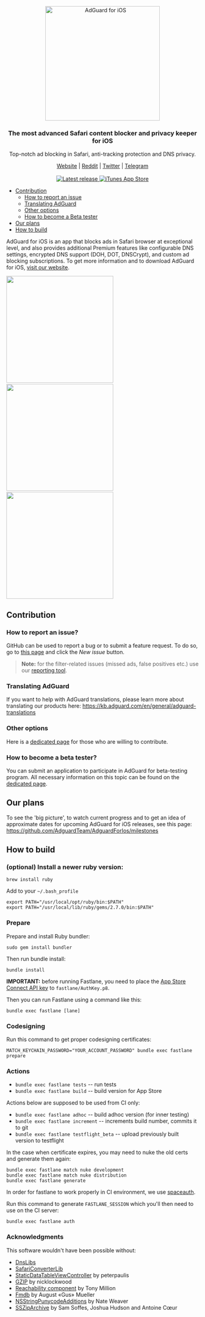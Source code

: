 <p align="center">
  <img src="https://cdn.adguard.com/public/Adguard/Common/Logos/ios.svg" width="300px" alt="AdGuard for iOS"
 />
  </p>
<h3 align="center">The most advanced Safari content blocker and privacy keeper for iOS</h3>
<p align="center">
  Top-notch ad blocking in Safari, anti-tracking protection and DNS privacy.
</p>
  
  <p align="center">
    <a href="https://adguard.com/">Website</a> |
    <a href="https://reddit.com/r/Adguard">Reddit</a> |
    <a href="https://twitter.com/AdGuard">Twitter</a> |
    <a href="https://t.me/adguard_en">Telegram</a>
    <br/><br/>

  <a href="https://github.com/AdguardTeam/AdguardForiOS/releases">
      <img src="https://img.shields.io/github/release/AdguardTeam/AdguardForiOS/all.svg" alt="Latest release" />
  </a>
  <a href="https://agrd.io/ios">
    <img alt="iTunes App Store" src="https://img.shields.io/itunes/v/1047223162.svg">
  </a>
  </p>

- [Contribution](#contribution)
  - [How to report an issue](#issue)
  - [Translating AdGuard](#contribution-translating)
  - [Other options](#contribution-other)
  - [How to become a Beta tester](#beta-tester)
- [Our plans](#our-plans)
- [How to build](#how-to-build)

AdGuard for iOS is an app that blocks ads in Safari browser at exceptional level, and also provides additional Premium features like configurable DNS settings, encrypted DNS support (DOH, DOT, DNSCrypt), and custom ad blocking subscriptions. To get more information and to download AdGuard for iOS, [visit our website](https://adguard.com/adguard-ios/overview.html).

<img src="https://cdn.adguard.com/public/Adguard/iOS/screenshots/iOS2.png" width="280">&nbsp;<img src="https://cdn.adguard.com/public/Adguard/iOS/screenshots/iOS3.png" width="280">&nbsp;<img src="https://cdn.adguard.com/public/Adguard/iOS/screenshots/iOSD.png" width="280">

<a id="contribution"></a>

## Contribution

<a id="issue"></a>

### How to report an issue?

GitHub can be used to report a bug or to submit a feature request. To do so, go to [this page](https://github.com/AdguardTeam/AdGuardforiOS/issues) and click the _New issue_ button.

> **Note:** for the filter-related issues (missed ads, false positives etc.) use our [reporting tool](https://reports.adguard.com/new_issue.html).

<a id="contribution-translating"></a>

### Translating AdGuard

If you want to help with AdGuard translations, please learn more about translating our products here: https://kb.adguard.com/en/general/adguard-translations

<a id="contribution-other"></a>

### Other options

Here is a [dedicated page](https://adguard.com/contribute.html) for those who are willing to contribute.

<a id="beta-tester"></a>

### How to become a beta tester?

You can submit an application to participate in AdGuard for beta-testing program. All necessary information on this topic can be found on the [dedicated page](https://adguard.com/beta.html).

<a id="our-plans"></a>

## Our plans

To see the 'big picture', to watch current progress and to get an idea of approximate dates for upcoming AdGuard for iOS releases, see this page: https://github.com/AdguardTeam/AdguardForIos/milestones

<a id="how-to-build"></a>

## How to build

### (optional) Install a newer ruby version:

```
brew install ruby
```

Add to your `~/.bash_profile`

```
export PATH="/usr/local/opt/ruby/bin:$PATH"
export PATH="/usr/local/lib/ruby/gems/2.7.0/bin:$PATH"
```

### Prepare

Prepare and install Ruby bundler:

```
sudo gem install bundler
```

Then run bundle install:

```
bundle install
```

**IMPORTANT:** before running Fastlane, you need to place the [App Store Connect API key](https://docs.fastlane.tools/app-store-connect-api/#using-an-app-store-connect-api-key) to `fastlane/AuthKey.p8`.

Then you can run Fastlane using a command like this:

```
bundle exec fastlane [lane]
```

### Codesigning

Run this command to get proper codesigning certificates:

```
MATCH_KEYCHAIN_PASSWORD="YOUR_ACCOUNT_PASSWORD" bundle exec fastlane prepare
```

### Actions

- `bundle exec fastlane tests` -- run tests
- `bundle exec fastlane build` -- build version for App Store

Actions below are supposed to be used from CI only:

- `bundle exec fastlane adhoc` -- build adhoc version (for inner testing)
- `bundle exec fastlane increment` -- increments build number, commits it to git
- `bundle exec fastlane testflight_beta` -- upload previously built version to testflight

In the case when certificate expires, you may need to nuke the old certs and generate them again:

```
bundle exec fastlane match nuke development
bundle exec fastlane match nuke distribution
bundle exec fastlane generate
```

In order for fastlane to work properly in CI environment, we use [spaceauth](https://docs.fastlane.tools/best-practices/continuous-integration/#use-of-application-specific-passwords-and-spaceauth).

Run this command to generate `FASTLANE_SESSION` which you'll then need to use on the CI server:

```
bundle exec fastlane auth
```

### Acknowledgments

This software wouldn't have been possible without:

- [DnsLibs](https://github.com/AdguardTeam/DnsLibs)
- [SafariConverterLib](https://github.com/AdguardTeam/SafariConverterLib)
- [StaticDataTableViewController](https://github.com/peterpaulis/StaticDataTableViewController) by peterpaulis
- [GZIP](https://github.com/nicklockwood/GZIP) by nicklockwood
- [Reachability component](https://github.com/tonymillion/Reachability) by Tony Million
- [Fmdb](https://github.com/ccgus/fmdb) by August «Gus» Mueller
- [NSStringPunycodeAdditions](https://github.com/Wevah/Punycode-Cocoa) by Nate Weaver
- [SSZipArchive](https://github.com/ZipArchive/ZipArchive) by Sam Soffes, Joshua Hudson and Antoine Cœur

